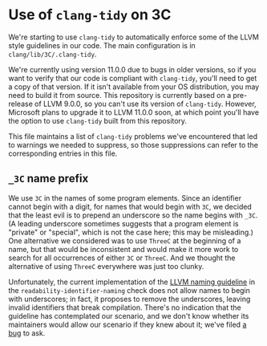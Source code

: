 # Use of `clang-tidy` on 3C

We're starting to use `clang-tidy` to automatically enforce some of the LLVM
style guidelines in our code. The main configuration is in
`clang/lib/3C/.clang-tidy`.

We're currently using version 11.0.0 due to bugs in older versions, so if you
want to verify that our code is compliant with `clang-tidy`, you'll need to get
a copy of that version. If it isn't available from your OS distribution, you may
need to build it from source. This repository is currently based on a
pre-release of LLVM 9.0.0, so you can't use its version of `clang-tidy`.
However, Microsoft plans to upgrade it to LLVM 11.0.0 soon, at which point
you'll have the option to use `clang-tidy` built from this repository.

This file maintains a list of `clang-tidy` problems we've encountered that led
to warnings we needed to suppress, so those suppressions can refer to the
corresponding entries in this file.

## `_3C` name prefix

We use `3C` in the names of some program elements. Since an identifier cannot
begin with a digit, for names that would begin with `3C`, we decided that the
least evil is to prepend an underscore so the name begins with `_3C`. (A leading
underscore sometimes suggests that a program element is "private" or "special",
which is not the case here; this may be misleading.) One alternative we
considered was to use `ThreeC` at the beginning of a name, but that would be
inconsistent and would make it more work to search for all occurrences of either
`3C` or `ThreeC`. And we thought the alternative of using `ThreeC` everywhere
was just too clunky.

Unfortunately, the current implementation of the [LLVM naming
guideline](https://llvm.org/docs/CodingStandards.html#name-types-functions-variables-and-enumerators-properly)
in the `readability-identifier-naming` check does not allow names to begin with
underscores; in fact, it proposes to remove the underscores, leaving invalid
identifiers that break compilation. There's no indication that the guideline has
contemplated our scenario, and we don't know whether its maintainers would allow
our scenario if they knew about it; we've filed [a
bug](https://bugs.llvm.org/show_bug.cgi?id=48230) to ask.
